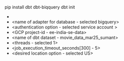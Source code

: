 pip install dbt dbt-biqquery
dbt init
- <name of project>
- <name of adapter for database - selected bigquery>
- <authentication option - selected service account <Set the path of you service account key>>
- <GCP project-id - ee-india-se-data>
- <name of dbt dataset - movie_data_mar25_sumant>
- <threads - selected 1>
- <job_execution_timeout_seconds[300] - 5>
- <desired location option - selected US>